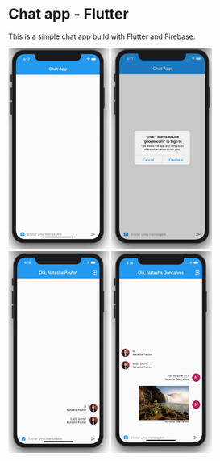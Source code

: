 # Chat app - Flutter

This is a simple chat app build with Flutter and Firebase.

<img src="/assets/1.png" width="200" height="400"/>  <img src="/assets/2.png" width="200" height="400"/> <img src="/assets/3.png" width="200" height="400"/> <img src="/assets/4.png" width="200" height="400"/>
